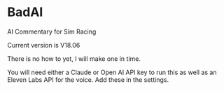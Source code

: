 # BadAI
AI Commentary for Sim Racing

Current version is V18.06

There is no how to yet, I will make one in time. 

You will need either a Claude or Open AI API key to run this as well as an Eleven Labs API for the voice. Add these in the settings.
